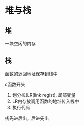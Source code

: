 # 堆与栈

## 堆

一块空闲的内存

## 栈

函数的返回地址保存到栈中

c函数开头

1. 划分栈(LR(link regist), 局部变量
2. LR内存放调用函数的地址传入栈中
3. 执行代码

栈先进后出，后进先出
